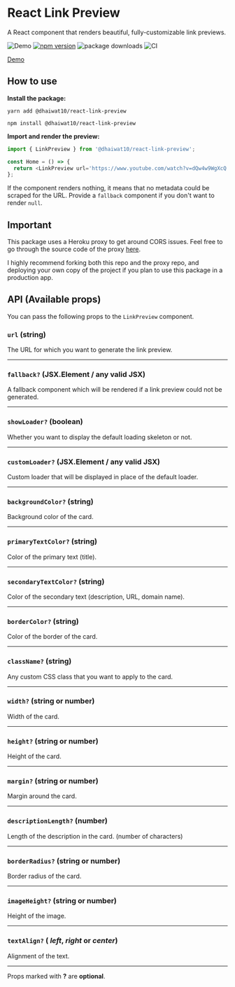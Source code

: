 # React Link Preview

A React component that renders beautiful, fully-customizable link previews.

![Demo](demo.gif)
[![npm version](https://badge.fury.io/js/%40dhaiwat10%2Freact-link-preview.svg)](https://badge.fury.io/js/%40dhaiwat10%2Freact-link-preview) 
![package downloads](https://img.shields.io/npm/dt/@dhaiwat10/react-link-preview) 
![CI](https://img.shields.io/github/workflow/status/dhaiwat10/react-link-preview/CI)

<a href="https://codesandbox.io/s/rlp-demo-90e1x?file=/src/App.js" target="_blank">Demo</a>

## How to use

**Install the package:**

`yarn add @dhaiwat10/react-link-preview`

`npm install @dhaiwat10/react-link-preview`

**Import and render the preview:**

```js
import { LinkPreview } from '@dhaiwat10/react-link-preview';

const Home = () => {
  return <LinkPreview url='https://www.youtube.com/watch?v=dQw4w9WgXcQ' width='400px' />;
};
```

If the component renders nothing, it means that no metadata could be scraped for the URL. Provide a `fallback` component if you don't want to render `null`.

## Important

This package uses a Heroku proxy to get around CORS issues. Feel free to go through the source code of the proxy <a href="https://github.com/dhaiwat10/rlp-proxy">here</a>.

I highly recommend forking both this repo and the proxy repo, and deploying your own copy of the project if you plan to use this package in a production app.

## API (Available props)

You can pass the following props to the `LinkPreview` component.

### `url` (string)

The URL for which you want to generate the link preview.

<hr />

### `fallback?` (JSX.Element / any valid JSX)

A fallback component which will be rendered if a link preview could not be generated.

<hr />

### `showLoader?` (boolean)

Whether you want to display the default loading skeleton or not.

<hr />

### `customLoader?` (JSX.Element / any valid JSX)

Custom loader that will be displayed in place of the default loader.

<hr />

### `backgroundColor?` (string)

Background color of the card.

<hr />

### `primaryTextColor?` (string)

Color of the primary text (title).

<hr />

### `secondaryTextColor?` (string)

Color of the secondary text (description, URL, domain name).

<hr />

### `borderColor?` (string)

Color of the border of the card.

<hr />

### `className?` (string)

Any custom CSS class that you want to apply to the card.

<hr />

### `width?` (string or number)

Width of the card.

<hr />

### `height?` (string or number)

Height of the card.

<hr />

### `margin?` (string or number)

Margin around the card.

<hr />

### `descriptionLength?` (number)

Length of the description in the card. (number of characters)

<hr />

### `borderRadius?` (string or number)

Border radius of the card.
<hr />

### `imageHeight?` (string or number)

Height of the image.

<hr />

### `textAlign?` ( _left_, _right_ or _center_)

Alignment of the text.

<hr />

Props marked with **?** are **optional**.
